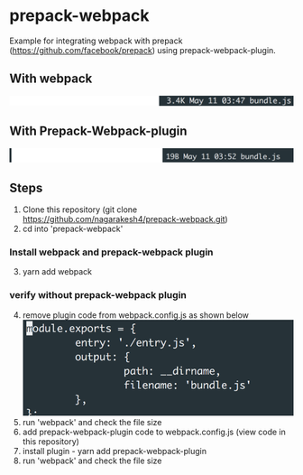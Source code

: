 # prepack-webpack

Example for integrating webpack with prepack (https://github.com/facebook/prepack) using prepack-webpack-plugin.

## With webpack
![bundle.js takes 3.4 kb](https://github.com/nagarakesh4/prepack-webpack/blob/master/withoutRemovingCompiletime.png)

## With Prepack-Webpack-plugin
![bundle.js takes 19 b](https://github.com/nagarakesh4/prepack-webpack/blob/master/withRemovingCompiletime.png)

## Steps
1. Clone this repository (git clone <https://github.com/nagarakesh4/prepack-webpack.git>)
2. cd into 'prepack-webpack'
### Install webpack and prepack-webpack plugin
3. yarn add webpack

### verify without prepack-webpack plugin
4. remove plugin code from webpack.config.js as shown below
![webpack.config.js without prepack-webpack plugin](https://github.com/nagarakesh4/prepack-webpack/blob/master/webpack-config-without-prepack-plugin.png)
5. run 'webpack' and check the file size
6. add prepack-webpack-plugin code to webpack.config.js (view code in this repository)
7. install plugin - yarn add prepack-webpack-plugin
8. run 'webpack' and check the file size

